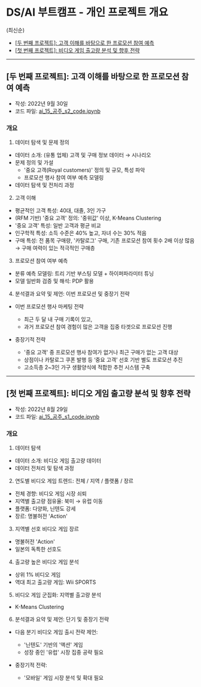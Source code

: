
# DS/AI 부트캠프 - 개인 프로젝트 개요 
(최신순)

* [[두 번째 프로젝트]: 고객 이해를 바탕으로 한 프로모션 참여 예측](#-------------------------------------)
* [[첫 번째 프로젝트]: 비디오 게임 출고량 분석 및 향후 전략](#----------------------------------)
---
  
## [두 번째 프로젝트]: 고객 이해를 바탕으로 한 프로모션 참여 예측 
- 작성: 2022년 9월 30일   
- 코드 파일: [ai_15_공주_s2_code.ipynb](https://github.com/kongju7/my_project1_2/blob/main/ai_15_%EA%B3%B5%EC%A3%BC_s2_code.ipynb)


### 개요

1. 데이터 탐색 및 문제 정의 
  - 데이터 소개: (유통 업체) 고객 및 구매 정보 데이터 → 시나리오 
  - 문제 정의 및 가설
    - '중요 고객(Royal customers)' 정의 및 규모, 특성 파악 
    - 프로모션 행사 참여 여부 예측 모델링
  - 데이터 탐색 및 전처리 과정 
   
2. 고객 이해
  - 평균적인 고객 특성: 40대, 대졸, 3인 가구 
  - (RFM 기반) '중요 고객' 정의: '중위값' 이상,  K-Means Clustering
  - '중요 고객' 특성: 일반 고객과 평균 비교 
  - 인구학적 특성: 소득 수준은 40% 높고, 자녀 수는 30% 적음
  - 구매 특성: 전 품목 구매량, '카탈로그' 구매, 기존 프로모션 참여 횟수 2배 이상 많음 → 구매 여력이 있는 적극적인 구매층 
  
3. 프로모션 참여 여부 예측 
  - 분류 예측 모델링: 트리 기반 부스팅 모델 + 하이퍼파라미터 튜닝 
  - 모델 일반화 검증 및 해석: PDP 활용

4. 분석결과 요약 및 제언: 이번 프로모션 및 중장기 전략 
  - 이번 프로모션 행사 마케팅 전략
    - 최근 두 달 내 구매 기록이 있고, 
    - 과거 프로모션 참여 경험이 많은 고객을 집중 타겟으로 프로모션 진행 
   
  - 중장기적 전략
    - '중요 고객' 중 프로모션 행사 참여가 없거나 최근 구매가 없는 고객 대상  
    - 상점이나 카탈로그 쿠폰 발행 등 ‘중요 고객’ 선호 기반 별도 프로모션 추진 
    - 고소득층 2~3인 가구 생활양식에 적합한 추천 시스템 구축
  
---    
     
## [첫 번째 프로젝트]: 비디오 게임 출고량 분석 및 향후 전략
- 작성: 2022년 8월 29일 
- 코드 파일: [ai_15_공주_s1_code.ipynb](https://github.com/kongju7/my_project1_2/blob/main/ai_15_%E1%84%80%E1%85%A9%E1%86%BC%E1%84%8C%E1%85%AE_s1_code.ipynb)


### 개요 

1. 데이터 탐색
  - 데이터 소개: 비디오 게임 출고량 데이터
  - 데이터 전처리 및 탐색 과정
  
2. 연도별 비디오 게임 트렌드: 전체 / 지역 / 플랫폼 / 장르 
  - 전체 경향: 비디오 게임 시장 쇠퇴
  - 지역별 출고량 점유율: 북미 → 유럽 이동
  - 플랫폼: 다양화, 닌텐도 강세
  - 장르: 명불허전 'Action'

3. 지역별 선호 비디오 게임 장르
  - 명불허전 'Action'
  - 일본의 독특한 선호도

4. 출고량 높은 비디오 게임 분석
  - 상위 1% 비디오 게임
  - 역대 최고 출고량 게임: Wii SPORTS

5. 비디오 게임 군집화: 지역별 출고량 분석
  - K-Means Clustering

6. 분석결과 요약 및 제언: 단기 및 중장기 전략
  - 다음 분기 비디오 게임 출시 전략 제언:
    - '닌텐도' 기반의 '액션' 게임
    - 성장 중인 '유럽' 시장 집중 공략 필요
    
  - 중장기적 전략:
    - '모바일' 게임 시장 분석 및 확대 필요
 
